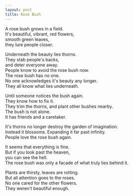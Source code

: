 ```yaml
---
layout: post
title: Rose Bush
---
```


A rose bush grows in a field. <br>
It's beautiful, vibrant, red flowers, <br>
smooth green leaves, <br>
they lure people closer. <br>

Underneath the beauty lies thorns. <br>
They stab people's backs, <br>
and deter everyone away. <br>
People know to avoid the rose bush now. <br>
The rose bush has no one. <br>
No one acknowledges it's beauty any longer. <br>
They all know what lies underneath. <br>

Until someone notices the bush again. <br>
They know how to fix it. <br>
They trim the thorns, and plant other bushes nearby. <br>
The bush is not alone. <br>
It has friends and a caretaker. <br>

It's thorns no longer destroy the garden of imagination. <br>
Instead it blossoms. Expanding it far past infinity. <br>
People love the rose bush again. <br>

It seems that everything is fine. <br>
But if you look past the heaven, <br>
you can see the hell. <br>
The rose bush was only a facade of what truly lies behind it. <br>

Plants are thirsty, leaves are rotting. <br>
But all attention goes to the roses. <br>
No one cared for the other flowers. <br>
They weren't beautiful enough. <br>
